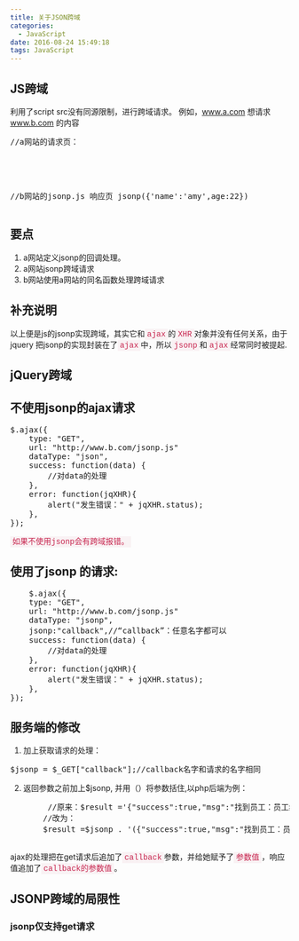 ```yaml
---
title: 关于JSON跨域
categories:
  - JavaScript
date: 2016-08-24 15:49:18
tags: JavaScript
---
```


## JS跨域

利用了script src没有同源限制，进行跨域请求。
例如，www.a.com 想请求 www.b.com 的内容
<!--more-->
<pre lang="javascript" line="1">
//a网站的请求页：
<script>
 function jsonp(json){
    //对返回的json数据的处理
}
</script>
<script src="http;//www.b.com/jsonp.js"></script>

//b网站的jsonp.js 响应页
jsonp({'name':'amy',age:22})
</pre>

## 要点

1.  a网站定义jsonp的回调处理。
2.  a网站jsonp跨域请求
3.  b网站使用a网站的同名函数处理跨域请求

## 补充说明

以上便是js的jsonp实现跨域，其实它和<span id="strong">ajax</span>的<span id="strong">XHR</span>对象并没有任何关系，由于jquery 把jsonp的实现封装在了<span id="strong">ajax</span>中，所以<span id="strong">jsonp</span>和<span id="strong">ajax</span>经常同时被提起.

## jQuery跨域

## 不使用jsonp的ajax请求

<pre lang="javascript" line="1">
$.ajax({ 
    type: "GET",     
    url: "http://www.b.com/jsonp.js"
    dataType: "json",
    success: function(data) {
        //对data的处理
    },
    error: function(jqXHR){     
        alert("发生错误：" + jqXHR.status);  
    },     
});	
</pre>

<span id="strong">如果不使用jsonp会有跨域报错。</span>

## 使用了jsonp 的请求:

<pre lang="javascript" line="1">
	$.ajax({ 
    type: "GET",     
    url: "http://www.b.com/jsonp.js"
    dataType: "jsonp",
    jsonp:"callback",//“callback”：任意名字都可以
    success: function(data) {
        //对data的处理
    },
    error: function(jqXHR){     
        alert("发生错误：" + jqXHR.status);  
    },     
});
</pre>

## 服务端的修改

1.  加上获取请求的处理：
<pre lang="javascript" lang="1">$jsonp = $_GET["callback"];//callback名字和请求的名字相同</pre>
2.  返回参数之前加上$jsonp, 并用（）将参数括住,以php后端为例：
<pre lang="javascript" line="1">
		//原来：$result ='{"success":true,"msg":"找到员工：员工编号：' . $value["number"] .'"}';
       //改为：
       $result =$jsonp . '({"success":true,"msg":"找到员工：员工编号：' . $value["number"] .'"})';
	</pre>

ajax的处理把在get请求后追加了<span id="strong">callback</span>参数，并给她赋予了<span id="strong">参数值</span>，响应值追加了<span id="strong">callback的参数值</span>。

## JSONP跨域的局限性

### jsonp仅支持get请求

<style type="text/css">
	#strong{
		color:#c7254e;
		background-color:#f9f2f4;
		padding: 2px 4px;
		font-family: Source Code Pro,Consolas,Menlo,Monaco,Courier New,monospace
	}
</style>